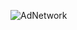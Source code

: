 ![AdNetwork](https://github.com/kuchbestylin/AdvertisingNetwork/assets/68732346/2e55d15c-5a80-40ae-9cec-fa19c4eca8ff)
